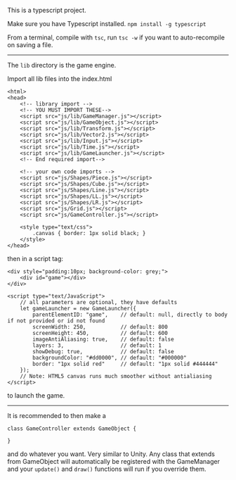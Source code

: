 This is a typescript project.

Make sure you have Typescript installed.
`npm install -g typescript`

From a terminal, compile with `tsc`, run `tsc -w` if you want to auto-recompile on saving a file.

------

The `lib` directory is the game engine.

Import all lib files into the index.html

```
<html>
<head>
	<!-- library import -->
	<!-- YOU MUST IMPORT THESE-->
	<script src="js/lib/GameManager.js"></script>
	<script src="js/lib/GameObject.js"></script>
	<script src="js/lib/Transform.js"></script>
	<script src="js/lib/Vector2.js"></script>
	<script src="js/lib/Input.js"></script>
	<script src="js/lib/Time.js"></script>
	<script src="js/lib/GameLauncher.js"></script>
	<!-- End required import-->

	<!-- your own code imports -->
	<script src="js/Shapes/Piece.js"></script>
	<script src="js/Shapes/Cube.js"></script>
	<script src="js/Shapes/Line.js"></script>
	<script src="js/Shapes/LL.js"></script>
	<script src="js/Shapes/LR.js"></script>
	<script src="js/Grid.js"></script>
	<script src="js/GameController.js"></script>

	<style type="text/css">
		.canvas { border: 1px solid black; }
	</style>
</head>

```


then in a script tag:

```
<div style="padding:10px; background-color: grey;">
    <div id="game"></div>
</div>

<script type="text/JavaScript">
    // all parameters are optional, they have defaults
    let gameLauncher = new GameLauncher({
        parentElementID: "game",    // default: null, directly to body if not provided or id not found
        screenWidth: 250,           // default: 800
        screenHeight: 450,          // default: 600
        imageAntiAliasing: true,    // default: false
        layers: 3,                  // default: 1
        showDebug: true,            // default: false
        backgroundColor: "#dd0000", // default: "#000000"
        border: "1px solid red"     // default: "1px solid #444444"
    });
    // Note: HTML5 canvas runs much smoother without antialiasing
</script>
```

to launch the game.

-------

It is recommended to then make a 

```
class GameController extends GameObject {

}
```

and do whatever you want.  Very similar to Unity.  Any class that extends from GameObject will automatically be registered with the GameManager and your `update()` and `draw()` functions will run if you override them.
